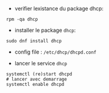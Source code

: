 
- verifier lexistance du package dhcp:
```
rpm -qa dhcp
```

- installer le package `dhcp`:
```
sudo dnf install dhcp
```

- config file : `/etc/dhcp/dhcpd.conf`

- lancer le service `dhcp`
```
systemctl (re)start dhcpd
# lancer avec demarrage
systemctl enable dhcpd
```
